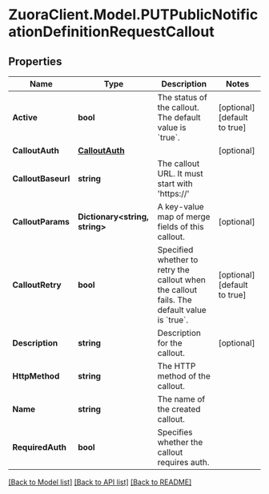 # ZuoraClient.Model.PUTPublicNotificationDefinitionRequestCallout

## Properties

Name | Type | Description | Notes
------------ | ------------- | ------------- | -------------
**Active** | **bool** | The status of the callout. The default value is &#x60;true&#x60;. | [optional] [default to true]
**CalloutAuth** | [**CalloutAuth**](CalloutAuth.md) |  | [optional] 
**CalloutBaseurl** | **string** | The callout URL. It must start with &#39;https://&#39; | 
**CalloutParams** | **Dictionary&lt;string, string&gt;** | A key-value map of merge fields of this callout.  | [optional] 
**CalloutRetry** | **bool** | Specified whether to retry the callout when the callout fails. The default value is &#x60;true&#x60;. | [optional] [default to true]
**Description** | **string** | Description for the callout. | [optional] 
**HttpMethod** | **string** | The HTTP method of the callout. | 
**Name** | **string** | The name of the created callout. | 
**RequiredAuth** | **bool** | Specifies whether the callout requires auth. | 

[[Back to Model list]](../README.md#documentation-for-models) [[Back to API list]](../README.md#documentation-for-api-endpoints) [[Back to README]](../README.md)

